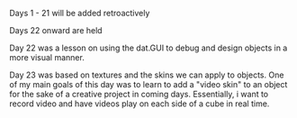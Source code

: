 Days 1 - 21 will be added retroactively

Days 22 onward are held 

Day 22 was a lesson on using the dat.GUI to debug and design objects in a more visual manner.

Day 23 was based on textures and the skins we can apply to objects. One of my main goals of this day was to learn to add a "video skin" to an object for the sake of a creative project in coming days. Essentially, i want to record video and have videos play on each side of a cube in real time. 

